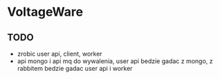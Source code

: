 # VoltageWare  
  
## TODO  
- zrobic user api, client, worker  
- api mongo i api mq do wywalenia, user api bedzie gadac z mongo, z rabbitem bedzie gadac user api i worker  
  